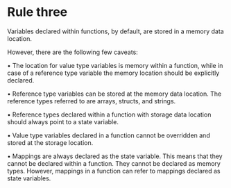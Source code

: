 # Rule three

Variables declared within functions, by default, are stored in a memory data location.

However, there are the following few caveats:

• The location for value type variables is memory within a function, while in case of a reference type variable the
memory location should be explicitly declared.

• Reference type variables can be stored at the memory data location. The reference
types referred to are arrays, structs, and strings.

• Reference types declared within a function with storage data location should always
point to a state variable.

• Value type variables declared in a function cannot be overridden and stored at the
storage location.

• Mappings are always declared as the state variable. This means that they cannot be
declared within a function. They cannot be declared as memory types. However,
mappings in a function can refer to mappings declared as state variables.

